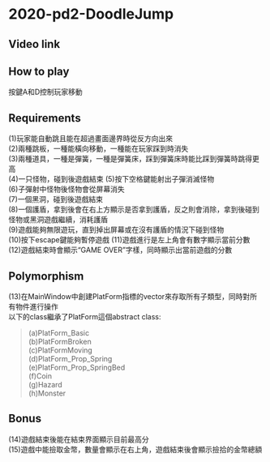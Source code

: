 # 2020-pd2-DoodleJump
## Video link
## How to play
按鍵A和D控制玩家移動
## Requirements
(1)玩家能自動跳且能在超過畫面邊界時從反方向出來  
(2)兩種跳板，一種能橫向移動，一種能在玩家踩到時消失  
(3)兩種道具，一種是彈簧，一種是彈簧床，踩到彈簧床時能比踩到彈簧時跳得更高  
(4)一只怪物，碰到後遊戲結束
(5)按下空格鍵能射出子彈消滅怪物  
(6)子彈射中怪物後怪物會從屏幕消失  
(7)一個黑洞，碰到後遊戲結束  
(8)一個護盾，拿到後會在右上方顯示是否拿到護盾，反之則會消除，拿到後碰到怪物或黑洞遊戲繼續，消耗護盾  
(9)遊戲能夠無限遊玩，直到掉出屏幕或在沒有護盾的情況下碰到怪物  
(10)按下escape鍵能夠暫停遊戲
(11)遊戲進行是左上角會有數字顯示當前分數
(12)遊戲結束時會顯示“GAME OVER”字樣，同時顯示出當前遊戲的分數  
## Polymorphism
(13)在MainWindow中創建PlatForm指標的vector來存取所有子類型，同時對所有物件進行操作  
以下的class繼承了PlatForm這個abstract class:  
>(a)PlatForm_Basic  
(b)PlatFormBroken  
(c)PlatFormMoving  
(d)PlatForm_Prop_Spring  
(e)PlatForm_Prop_SpringBed  
(f)Coin  
(g)Hazard  
(h)Monster  

## Bonus
(14)遊戲結束後能在結束界面顯示目前最高分  
(15)遊戲中能撿取金幣，數量會顯示在右上角，遊戲結束後會顯示撿拾的金幣總額
